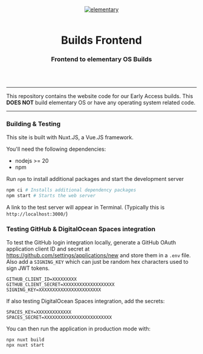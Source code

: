 <div align="center">
  <a href="https://builds.elementary.io" align="center">
    <center align="center">
      <img src="./static/elementary.svg" alt="elementary" align="center">
    </center>
  </a>
  <br>
  <h1 align="center"><center>Builds Frontend</center></h1>
  <h3 align="center"><center>Frontend to elementary OS Builds</center></h3>
  <br>
  <br>
</div>

---

This repository contains the website code for our Early Access builds. This
**DOES NOT** build elementary OS or have any operating system related code.

---

### Building & Testing

This site is built with Nuxt.JS, a Vue.JS framework.

You'll need the following dependencies:

- nodejs >= 20
- npm

Run `npm` to install additional packages and start the development server

```sh
npm ci # Installs additional dependency packages
npm start # Starts the web server
```

A link to the test server will appear in Terminal. (Typically this is `http://localhost:3000/`)

### Testing GitHub & DigitalOcean Spaces integration

To test the GitHub login integration locally, generate a GitHub OAuth application client ID and secret at https://github.com/settings/applications/new
and store them in a `.env` file. Also add a `SIGNING_KEY` which can just be random hex characters used to sign JWT tokens.

```
GITHUB_CLIENT_ID=XXXXXXXXX
GITHUB_CLIENT_SECRET=XXXXXXXXXXXXXXXXXXX
SIGNING_KEY=XXXXXXXXXXXXXXXXXXXXXXX
```

If also testing DigitalOcean Spaces integration, add the secrets:

```
SPACES_KEY=XXXXXXXXXXXXX
SPACES_SECRET=XXXXXXXXXXXXXXXXXXXXXXXXX
```

You can then run the application in production mode with:

```
npx nuxt build
npx nuxt start
```
